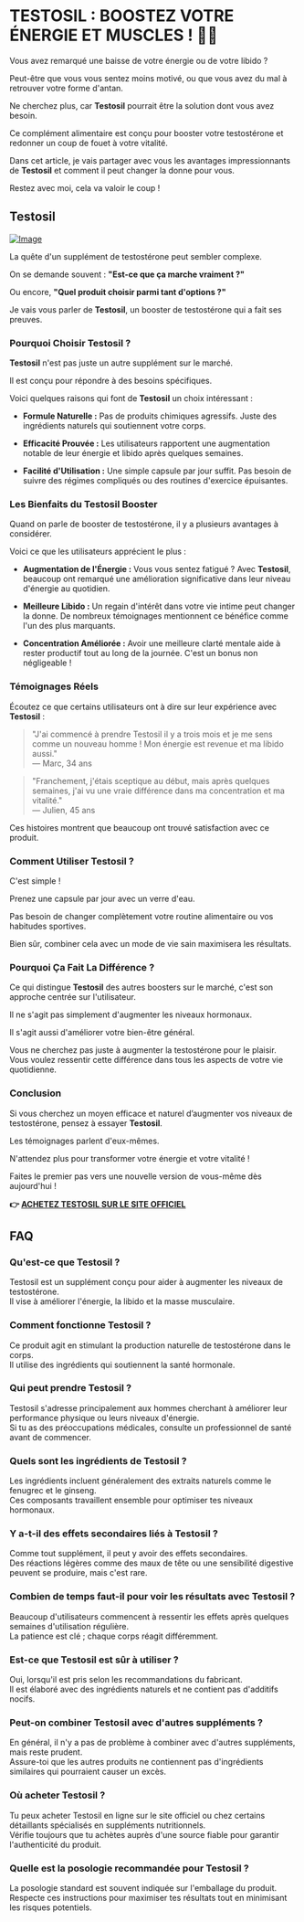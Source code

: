 # TESTOSIL : BOOSTEZ VOTRE ÉNERGIE ET MUSCLES ! 💪✨

Vous avez remarqué une baisse de votre énergie ou de votre libido ? 

Peut-être que vous vous sentez moins motivé, ou que vous avez du mal à retrouver votre forme d'antan. 

Ne cherchez plus, car **Testosil** pourrait être la solution dont vous avez besoin. 

Ce complément alimentaire est conçu pour booster votre testostérone et redonner un coup de fouet à votre vitalité. 

Dans cet article, je vais partager avec vous les avantages impressionnants de **Testosil** et comment il peut changer la donne pour vous. 

Restez avec moi, cela va valoir le coup !

## Testosil

[![Image](https://www2.sellhealth.com/258/testosil_5c_1.png)](https://gchaffi.com/Bznn8RL0)

La quête d'un supplément de testostérone peut sembler complexe. 

On se demande souvent : **"Est-ce que ça marche vraiment ?"** 

Ou encore, **"Quel produit choisir parmi tant d'options ?"**

Je vais vous parler de **Testosil**, un booster de testostérone qui a fait ses preuves. 

### Pourquoi Choisir Testosil ?

**Testosil** n'est pas juste un autre supplément sur le marché. 

Il est conçu pour répondre à des besoins spécifiques.

Voici quelques raisons qui font de **Testosil** un choix intéressant :

- **Formule Naturelle :** 
  Pas de produits chimiques agressifs. Juste des ingrédients naturels qui soutiennent votre corps.

- **Efficacité Prouvée :**
  Les utilisateurs rapportent une augmentation notable de leur énergie et libido après quelques semaines.

- **Facilité d'Utilisation :**
  Une simple capsule par jour suffit. Pas besoin de suivre des régimes compliqués ou des routines d'exercice épuisantes.

### Les Bienfaits du Testosil Booster

Quand on parle de booster de testostérone, il y a plusieurs avantages à considérer.

Voici ce que les utilisateurs apprécient le plus :

- **Augmentation de l'Énergie :**
  Vous vous sentez fatigué ? Avec **Testosil**, beaucoup ont remarqué une amélioration significative dans leur niveau d'énergie au quotidien.

- **Meilleure Libido :**
  Un regain d'intérêt dans votre vie intime peut changer la donne. De nombreux témoignages mentionnent ce bénéfice comme l'un des plus marquants.

- **Concentration Améliorée :**
  Avoir une meilleure clarté mentale aide à rester productif tout au long de la journée. C'est un bonus non négligeable !

### Témoignages Réels

Écoutez ce que certains utilisateurs ont à dire sur leur expérience avec **Testosil** :

> "J'ai commencé à prendre Testosil il y a trois mois et je me sens comme un nouveau homme ! Mon énergie est revenue et ma libido aussi."  
> — Marc, 34 ans

> "Franchement, j'étais sceptique au début, mais après quelques semaines, j'ai vu une vraie différence dans ma concentration et ma vitalité."  
> — Julien, 45 ans

Ces histoires montrent que beaucoup ont trouvé satisfaction avec ce produit.

### Comment Utiliser Testosil ?

C'est simple ! 

Prenez une capsule par jour avec un verre d'eau. 

Pas besoin de changer complètement votre routine alimentaire ou vos habitudes sportives. 

Bien sûr, combiner cela avec un mode de vie sain maximisera les résultats.

### Pourquoi Ça Fait La Différence ?

Ce qui distingue **Testosil** des autres boosters sur le marché, c'est son approche centrée sur l'utilisateur. 

Il ne s'agit pas simplement d'augmenter les niveaux hormonaux. 

Il s'agit aussi d'améliorer votre bien-être général.

Vous ne cherchez pas juste à augmenter la testostérone pour le plaisir. Vous voulez ressentir cette différence dans tous les aspects de votre vie quotidienne.

### Conclusion

Si vous cherchez un moyen efficace et naturel d’augmenter vos niveaux de testostérone, pensez à essayer **Testosil**. 

Les témoignages parlent d'eux-mêmes.

N'attendez plus pour transformer votre énergie et votre vitalité !

Faites le premier pas vers une nouvelle version de vous-même dès aujourd'hui !



**👉 [ACHETEZ TESTOSIL SUR LE SITE OFFICIEL](https://gchaffi.com/Bznn8RL0)**

## FAQ

### Qu'est-ce que Testosil ?
Testosil est un supplément conçu pour aider à augmenter les niveaux de testostérone.  
Il vise à améliorer l'énergie, la libido et la masse musculaire.

### Comment fonctionne Testosil ?
Ce produit agit en stimulant la production naturelle de testostérone dans le corps.  
Il utilise des ingrédients qui soutiennent la santé hormonale.

### Qui peut prendre Testosil ?
Testosil s'adresse principalement aux hommes cherchant à améliorer leur performance physique ou leurs niveaux d'énergie.  
Si tu as des préoccupations médicales, consulte un professionnel de santé avant de commencer.

### Quels sont les ingrédients de Testosil ?
Les ingrédients incluent généralement des extraits naturels comme le fenugrec et le ginseng.  
Ces composants travaillent ensemble pour optimiser tes niveaux hormonaux.

### Y a-t-il des effets secondaires liés à Testosil ?
Comme tout supplément, il peut y avoir des effets secondaires.  
Des réactions légères comme des maux de tête ou une sensibilité digestive peuvent se produire, mais c'est rare.

### Combien de temps faut-il pour voir les résultats avec Testosil ?
Beaucoup d'utilisateurs commencent à ressentir les effets après quelques semaines d'utilisation régulière.  
La patience est clé ; chaque corps réagit différemment.

### Est-ce que Testosil est sûr à utiliser ?
Oui, lorsqu'il est pris selon les recommandations du fabricant.  
Il est élaboré avec des ingrédients naturels et ne contient pas d'additifs nocifs.

### Peut-on combiner Testosil avec d'autres suppléments ?
En général, il n'y a pas de problème à combiner avec d'autres suppléments, mais reste prudent.  
Assure-toi que les autres produits ne contiennent pas d'ingrédients similaires qui pourraient causer un excès.

### Où acheter Testosil ?
Tu peux acheter Testosil en ligne sur le site officiel ou chez certains détaillants spécialisés en suppléments nutritionnels.  
Vérifie toujours que tu achètes auprès d'une source fiable pour garantir l'authenticité du produit.

### Quelle est la posologie recommandée pour Testosil ?
La posologie standard est souvent indiquée sur l'emballage du produit.  
Respecte ces instructions pour maximiser tes résultats tout en minimisant les risques potentiels.